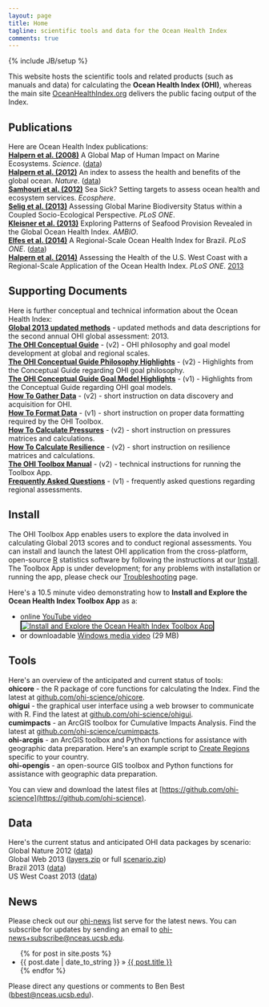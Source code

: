 ```yaml
---
layout: page
title: Home
tagline: scientific tools and data for the Ocean Health Index
comments: true
---
```

{% include JB/setup %}

This website hosts the scientific tools and related products (such as manuals and data) for calculating the **Ocean Health Index (OHI)**, whereas the main site [OceanHealthIndex.org](http://oceanhealthindex.org) delivers the public facing output of the Index.


## Publications
Here are Ocean Health Index publications:  
**[Halpern et al. (2008)](http://www.sciencemag.org/content/319/5865/948.abstract)** A Global Map of Human Impact on Marine Ecosystems. *Science*. ([data](http://www.nceas.ucsb.edu/globalmarine))  
**[Halpern et al. (2012)](http://www.nature.com/nature/journal/v488/n7413/full/nature11397.html)** An index to assess the health and benefits of the global ocean. *Nature*. ([data](ftp://ohi.nceas.ucsb.edu/pub/data/2012/layers.html))  
**[Samhouri et al. (2012)](http://www.esajournals.org/doi/abs/10.1890/ES11-00366.1)** Sea Sick? Setting targets to assess ocean health and ecosystem services. *Ecosphere*.  
**[Selig et al. (2013)](http://www.plosone.org/article/info%3Adoi%2F10.1371%2Fjournal.pone.0060284)** Assessing Global Marine Biodiversity Status within a Coupled Socio-Ecological Perspective. *PLoS ONE*.  
**[Kleisner et al. (2013)](http://link.springer.com/article/10.1007/s13280-013-0447-x)** Exploring Patterns of Seafood Provision Revealed in the Global Ocean Health Index. *AMBIO*.  
**[Elfes et al. (2014)](http://www.plosone.org/article/info%3Adoi%2F10.1371%2Fjournal.pone.0092589)** A Regional-Scale Ocean Health Index for Brazil. *PLoS ONE*. ([data](http://ohi.nceas.ucsb.edu/data/br-2012/))  
**[Halpern et al. (2014)](http://www.plosone.org/article/info%3Adoi%2F10.1371%2Fjournal.pone.0098995)** Assessing the Health of the U.S. West Coast with a Regional-Scale Application of the Ocean Health Index. *PLoS ONE*. 
[2013](https://github.com/OHI-Science/ohi-global/blob/master/global2014/OHI2013_PLOS.zip)


## Supporting Documents
Here is further conceptual and technical information about the Ocean Health Index:  
**[Global 2013 updated methods](http://www.nceas.ucsb.edu/~jstewart/Halpern_etal_SuppInfo_Global2013.pdf)** - updated methods and data descriptions for the second annual OHI global assessment: 2013.  
**[The OHI Conceptual Guide](http://www.nceas.ucsb.edu/~jstewart/OHIGuide_v2.pdf)** - (v2) - OHI philosophy and goal model development at global and regional scales.  
**[The OHI Conceptual Guide Philosophy Highlights](http://www.nceas.ucsb.edu/~jstewart/OHIGuide_PhilosophyHighlights_v2.pdf)** - (v2) - Highlights from the Conceptual Guide regarding OHI goal philosophy.  
**[The OHI Conceptual Guide Goal Model Highlights](http://www.nceas.ucsb.edu/~jstewart/OHIGuide_ModelHighlights_v1.pdf)** - (v1) - Highlights from the Conceptual Guide regarding OHI goal models.  
**[How To Gather Data](http://www.nceas.ucsb.edu/~jstewart/HowTo_GatherAppropriateData_v2.pdf)** - (v2) - short instruction on data discovery and acquisition for OHI.  
**[How To Format Data](http://www.nceas.ucsb.edu/~jstewart/HowTo_FormatDataForToolbox_v1.xlsx)** - (v1) - short instruction on proper data formatting required by the OHI Toolbox.  
**[How To Calculate Pressures](http://www.nceas.ucsb.edu/~jstewart/HowTo_CalculatePressures_v2.xlsx)** - (v2) - short instruction on pressures matrices and calculations.  
**[How To Calculate Resilience](http://www.nceas.ucsb.edu/~jstewart/HowTo_CalculateResilience_v2.xlsx)** - (v2) - short instruction on resilience matrices and calculations.  
**[The OHI Toolbox Manual](http://www.nceas.ucsb.edu/~jstewart/OHI_ToolboxManual_v2.pdf)** - (v2) - technical instructions for running the Toolbox App.  
**[Frequently Asked Questions](http://www.nceas.ucsb.edu/~jstewart/OHI_RegionalAssessments_FAQ_v1.pdf)** - (v1) - frequently asked questions regarding regional assessments.  

## Install
The OHI Toolbox App enables users to explore the data involved in calculating Global 2013 scores and to conduct regional assessments. You can install and launch the latest OHI application from the cross-platform, open-source [R](http://www.r-project.org) statistics software by following the instructions at our [Install](/pages/install.html). The Toolbox App is under development; for any problems with installation or running the app, please check our [Troubleshooting](/pages/troubleshoot.html) page.

Here's a 10.5 minute video demonstrating how to **Install and Explore the Ocean Health Index Toolbox App** as a:
<ul><li>online <a href="http://www.youtube.com/watch?feature=player_embedded&amp;v=v8Dtke2y2uE" target="_blank">YouTube video<br><img src="http://img.youtube.com/vi/v8Dtke2y2uE/mqdefault.jpg" alt="Install and Explore the Ocean Health Index Toolbox App" border="2"/></a></li><li>or downloadable <a href="http://ohi.nceas.ucsb.edu/video/ohi_app_install_explore.wmv">Windows media video</a> (29 MB)</li></ul>


## Tools
Here's an overview of the anticipated and current status of tools:  
**ohicore** - the R package of core functions for calculating the Index. Find the latest at [github.com/ohi-science/ohicore](http://github.com/ohi-science/ohicore).  
**ohigui** - the graphical user interface using a web browser to communicate with R. Find the latest at [github.com/ohi-science/ohigui](http://github.com/ohi-science/ohigui).  
**cumimpacts** - an ArcGIS toolbox for Cumulative Impacts Analysis. Find the latest at [github.com/ohi-science/cumimpacts](https://github.com/OHI-Science/cumimpacts).  
**ohi-arcgis** - an ArcGIS toolbox and Python functions for assistance with geographic data preparation. Here's an example script to [Create Regions](/pages/create_regions.html) specific to your country.  
**ohi-opengis** - an open-source GIS toolbox and Python functions for assistance with geographic data preparation.

You can view and download the latest files at [https://github.com/ohi-science](https://github.com/ohi-science).

## Data
Here's the current status and anticipated OHI data packages by scenario:  
Global Nature 2012 ([data](ftp://ohi.nceas.ucsb.edu/pub/data/2012/layers.html))  
Global Web 2013 ([layers.zip](https://github.com/OHI-Science/ohicore/raw/86c30f2df7e7afe077fb55fab7babaeb9c54ddab/inst/extdata/layers.Global2013.www2013.zip) or full [scenario.zip](https://github.com/OHI-Science/ohicore/raw/86c30f2df7e7afe077fb55fab7babaeb9c54ddab/inst/extdata/scenario.Global2013.www2013.zip))  
Brazil 2013 ([data](http://ohi.nceas.ucsb.edu/data/br-2012/))  
US West Coast 2013 ([data](https://github.com/ohi-science/ohi-uswest/))  


## News
Please check out our [ohi-news](http://groups.google.com/a/nceas.ucsb.edu/group/ohi-news) list serve for the latest news. You can subscribe for updates by sending an email to [ohi-news+subscribe@nceas.ucsb.edu](mailto:ohi-news+subscribe@nceas.ucsb.edu).

<ul class="posts">
  {% for post in site.posts %}
    <li><span>{{ post.date | date_to_string }}</span> &raquo; <a href="{{ BASE_PATH }}{{ post.url }}">{{ post.title }}</a></li>
  {% endfor %}
</ul>

Please direct any questions or comments to Ben Best ([bbest@nceas.ucsb.edu](mailto:bbest@nceas.ucsb.edu)).
